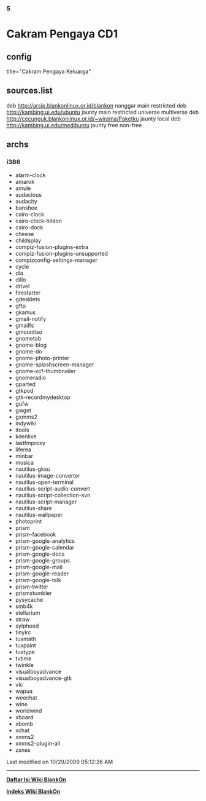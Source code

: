 ### 5 

# Cakram Pengaya CD1

## config
title="Cakram Pengaya Keluarga"

## sources.list
deb http://arsip.blankonlinux.or.id/blankon nanggar main restricted
deb http://kambing.ui.edu/ubuntu jaunty main restricted universe multiverse
deb http://cecunguk.blankonlinux.or.id/~wirama/Paketku jaunty local
deb http://kambing.ui.edu/medibuntu jaunty free non-free

## archs

### i386
  * alarm-clock
  * amarok
  * amule
  * audacious
  * audacity
  * banshee
  * cairo-clock
  * cairo-clock-hildon
  * cairo-dock
  * cheese
  * childsplay
  * compiz-fusion-plugins-extra
  * compiz-fusion-plugins-unsupported
  * compizconfig-settings-manager
  * cycle
  * dia
  * dillo
  * drivel
  * firestarter
  * gdesklets
  * gftp
  * gkamus
  * gmail-notify
  * gmailfs
  * gmountiso
  * gnometab
  * gnome-blog
  * gnome-do
  * gnome-photo-printer
  * gnome-splashscreen-manager
  * gnome-xcf-thumbnailer
  * gnomeradio
  * gparted
  * gtkpod
  * gtk-recordmydesktop
  * gufw
  * gwget
  * gxmms2
  * indywiki
  * itools
  * kdenlive
  * lastfmproxy
  * liferea
  * minbar
  * musica
  * nautilus-gksu
  * nautilus-image-converter
  * nautilus-open-terminal
  * nautilus-script-audio-convert
  * nautilus-script-collection-svn
  * nautilus-script-manager
  * nautilus-share
  * nautilus-wallpaper
  * photoprint
  * prism
  * prism-facebook
  * prism-google-analytics
  * prism-google-calendar
  * prism-google-docs
  * prism-google-groups
  * prism-google-mail
  * prism-google-reader
  * prism-google-talk
  * prism-twitter
  * prismstumbler
  * pysycache
  * smb4k
  * stellarium
  * straw
  * sylpheed
  * tinyirc
  * tuxmath
  * tuxpaint
  * tuxtype
  * tvtime
  * twinkle
  * visualboyadvance
  * visualboyadvance-gtk
  * vlc
  * wapua
  * weechat
  * wine
  * worldwind
  * xboard
  * xbomb
  * xchat
  * xmms2
  * xmms2-plugin-all
  * zsnes

Last modified on 10/29/2009 05:12:26 AM
 
---
[**Daftar Isi Wiki BlankOn**](/wiki/DaftarIsi/index.html)
 
[**Indeks Wiki BlankOn**](/wiki/Indeks.html)
